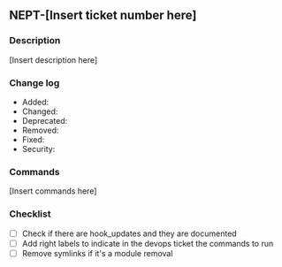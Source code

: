 ## NEPT-[Insert ticket number here]

### Description

[Insert description here]

### Change log

- Added:
- Changed:
- Deprecated:
- Removed:
- Fixed:
- Security:

### Commands

[Insert commands here]

### Checklist

- [ ] Check if there are hook_updates and they are documented
- [ ] Add right labels to indicate in the devops ticket the commands to run
- [ ] Remove symlinks if it's a module removal
